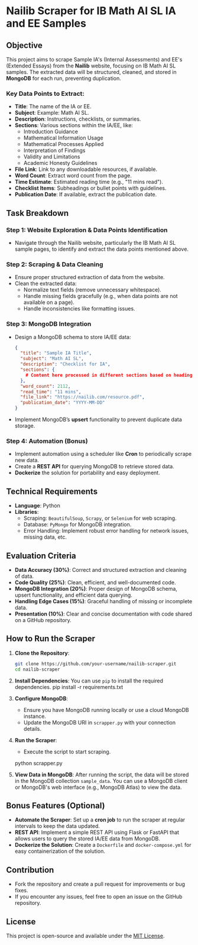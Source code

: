 # Nailib Scraper for IB Math AI SL IA and EE Samples

## Objective
This project aims to scrape Sample IA's (Internal Assessments) and EE's (Extended Essays) from the **Nailib** website, 
focusing on IB Math AI SL samples. The extracted data will be structured, cleaned, and stored in **MongoDB** for each run, preventing duplication. 

### Key Data Points to Extract:
- **Title**: The name of the IA or EE.
- **Subject**: Example: Math AI SL.
- **Description**: Instructions, checklists, or summaries.
- **Sections**: Various sections within the IA/EE, like:
  - Introduction Guidance
  - Mathematical Information Usage
  - Mathematical Processes Applied
  - Interpretation of Findings
  - Validity and Limitations
  - Academic Honesty Guidelines
- **File Link**: Link to any downloadable resources, if available.
- **Word Count**: Extract word count from the page.
- **Time Estimate**: Estimated reading time (e.g., "11 mins read").
- **Checklist Items**: Subheadings or bullet points with guidelines.
- **Publication Date**: If available, extract the publication date.

## Task Breakdown

### Step 1: Website Exploration & Data Points Identification
- Navigate through the Nailib website, particularly the IB Math AI SL sample pages, to identify and extract the data points mentioned above.

### Step 2: Scraping & Data Cleaning
- Ensure proper structured extraction of data from the website.
- Clean the extracted data:
  - Normalize text fields (remove unnecessary whitespace).
  - Handle missing fields gracefully (e.g., when data points are not available on a page).
  - Handle inconsistencies like formatting issues.

### Step 3: MongoDB Integration
- Design a MongoDB schema to store IA/EE data:
  ```json
  {
    "title": "Sample IA Title",
    "subject": "Math AI SL",
    "description": "Checklist for IA",
    "sections": {
      # Content here processed in different sections based on headings
    },
    "word_count": 2112,
    "read_time": "11 mins",
    "file_link": "https://nailib.com/resource.pdf",
    "publication_date": "YYYY-MM-DD"
  }
  ```
- Implement MongoDB’s **upsert** functionality to prevent duplicate data storage.

### Step 4: Automation (Bonus)
- Implement automation using a scheduler like **Cron** to periodically scrape new data.
- Create a **REST API** for querying MongoDB to retrieve stored data.
- **Dockerize** the solution for portability and easy deployment.

## Technical Requirements
- **Language**: Python
- **Libraries**:
  - Scraping: `BeautifulSoup`, `Scrapy`, or `Selenium` for web scraping.
  - Database: `PyMongo` for MongoDB integration.
  - Error Handling: Implement robust error handling for network issues, missing data, etc.
  
## Evaluation Criteria
- **Data Accuracy (30%)**: Correct and structured extraction and cleaning of data.
- **Code Quality (25%)**: Clean, efficient, and well-documented code.
- **MongoDB Integration (20%)**: Proper design of MongoDB schema, upsert functionality, and efficient data querying.
- **Handling Edge Cases (15%)**: Graceful handling of missing or incomplete data.
- **Presentation (10%)**: Clear and concise documentation with code shared on a GitHub repository.

## How to Run the Scraper

1. **Clone the Repository**:
   ```bash
   git clone https://github.com/your-username/nailib-scraper.git
   cd nailib-scraper
   ```

2. **Install Dependencies**:
   You can use `pip` to install the required dependencies.
   pip install -r requirements.txt
  
3. **Configure MongoDB**:
   - Ensure you have MongoDB running locally or use a cloud MongoDB instance.
   - Update the MongoDB URI in `scrapper.py` with your connection details.

4. **Run the Scraper**:
   - Execute the script to start scraping.
   
   python scrapper.py

5. **View Data in MongoDB**:
   After running the script, the data will be stored in the MongoDB collection `sample_data`. You can use a MongoDB client or MongoDB's web interface (e.g., MongoDB Atlas) to view the data.

## Bonus Features (Optional)

- **Automate the Scraper**: Set up a **cron job** to run the scraper at regular intervals to keep the data updated.
- **REST API**: Implement a simple REST API using Flask or FastAPI that allows users to query the stored IA/EE data from MongoDB.
- **Dockerize the Solution**: Create a `Dockerfile` and `docker-compose.yml` for easy containerization of the solution.

## Contribution

- Fork the repository and create a pull request for improvements or bug fixes.
- If you encounter any issues, feel free to open an issue on the GitHub repository.

## License

This project is open-source and available under the [MIT License](LICENSE).
